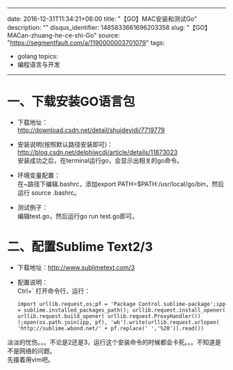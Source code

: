 
---
date: 2016-12-31T11:34:21+08:00
title: "【GO】MAC安装和测试Go"
description: ""
disqus_identifier: 1485833661696203358
slug: "【GO】MACan-zhuang-he-ce-shi-Go"
source: "https://segmentfault.com/a/1190000003701079"
tags: 
- golang 
topics:
- 编程语言与开发
---

一、下载安装GO语言包
====================

-   下载地址：\
    <http://download.csdn.net/detail/shuideyidi/7719779>

-   安装说明(按照默认路径安装即可)：\
    <http://blog.csdn.net/delphiwcdj/article/details/11873023>\
    安装成功之后，在terminal运行go，会显示出相关的go命令。

-   环境变量配置：\
    在\~路径下编辑.bashrc，添加export
    PATH=\$PATH:/usr/local/go/bin，然后运行 source .bashrc。

-   测试例子：\
    编辑test.go，然后运行go run test.go即可。

二、配置Sublime Text2/3
=======================

-   下载地址：<http://www.sublimetext.com/3>

-   配置说明：\
    Ctrl+\` 打开命令行，运行：

        import urllib.request,os;pf = 'Package Control.sublime-package';ipp = sublime.installed_packages_path(); urllib.request.install_opener( urllib.request.build_opener( urllib.request.ProxyHandler()) );open(os.path.join(ipp, pf), 'wb').write(urllib.request.urlopen( 'http://sublime.wbond.net/' + pf.replace(' ','%20')).read())

淡淡的忧伤。。。不论是2还是3，运行这个安装命令的时候都会卡死。。。不知道是不是网络的问题。\
先接着用vim吧。

